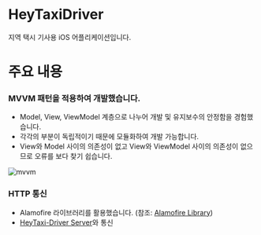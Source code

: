 # HeyTaxiDriver

지역 택시 기사용 iOS 어플리케이션입니다.

# 주요 내용
### MVVM 패턴을 적용하여 개발했습니다.
* Model, View, ViewModel 계층으로 나누어 개발 및 유지보수의 안정함을 경험했습니다.
* 각각의 부분이 독립적이기 때문에 모듈화하여 개발 가능합니다.
* View와 Model 사이의 의존성이 없고 View와 ViewModel 사이의 의존성이 없으므로 오류를 보다 찾기 쉽습니다.

![mvvm](https://user-images.githubusercontent.com/90949515/151707888-399e5e83-4fcd-4f95-b228-d4fc648d9143.png)

### HTTP 통신
* Alamofire 라이브러리를 활용했습니다. (참조: [Alamofire Library](https://github.com/Alamofire/Alamofire))
* [HeyTaxi-Driver Server](https://github.com/jeyog/heytaxi)와 통신
